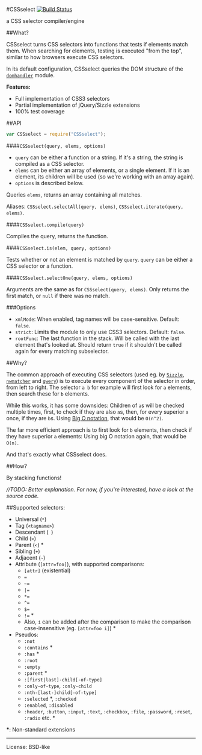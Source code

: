#CSSselect [![Build Status](https://secure.travis-ci.org/fb55/CSSselect.png?branch=master)](http://travis-ci.org/fb55/CSSselect)

a CSS selector compiler/engine

##What?

CSSselect turns CSS selectors into functions that tests if elements match them. When searching for elements, testing is executed "from the top", similar to how browsers execute CSS selectors.

In its default configuration, CSSselect queries the DOM structure of the [`domhandler`](https://github.com/fb55/domhandler) module.

__Features:__

- Full implementation of CSS3 selectors
- Partial implementation of jQuery/Sizzle extensions
- 100% test coverage

##API

```js
var CSSselect = require("CSSselect");
```

####`CSSselect(query, elems, options)`

- `query` can be either a function or a string. If it's a string, the string is compiled as a CSS selector.
- `elems` can be either an array of elements, or a single element. If it is an element, its children will be used (so we're working with an array again).
- `options` is described below.

Queries `elems`, returns an array containing all matches.

Aliases: `CSSselect.selectAll(query, elems)`, `CSSselect.iterate(query, elems)`.

####`CSSselect.compile(query)`

Compiles the query, returns the function.

####`CSSselect.is(elem, query, options)`

Tests whether or not an element is matched by `query`. `query` can be either a CSS selector or a function.

####`CSSselect.selectOne(query, elems, options)`

Arguments are the same as for `CSSselect(query, elems)`. Only returns the first match, or `null` if there was no match.

###Options

- `xmlMode`: When enabled, tag names will be case-sensitive. Default: `false`.
- `strict`: Limits the module to only use CSS3 selectors. Default: `false`.
- `rootFunc`: The last function in the stack. Will be called with the last element that's looked at. Should return `true` if it shouldn't be called again for every matching subselector.

##Why?

The common approach of executing CSS selectors (used eg. by [`Sizzle`](https://github.com/jquery/sizzle), [`nwmatcher`](https://github.com/dperini/nwmatcher/) and [`qwery`](https://github.com/ded/qwery)) is to execute every component of the selector in order, from left to right. The selector `a b` for example will first look for `a` elements, then search these for `b` elements.

While this works, it has some downsides: Children of `a`s will be checked multiple times, first, to check if they are also `a`s, then, for every superior `a` once, if they are `b`s. Using [Big O notation](http://en.wikipedia.org/wiki/Big_O_notation), that would be `O(n^2)`.

The far more efficient approach is to first look for `b` elements, then check if they have superior `a` elements: Using big O notation again, that would be `O(n)`.

And that's exactly what CSSselect does.

##How?

By stacking functions!

_//TODO: Better explanation. For now, if you're interested, have a look at the source code._

##Supported selectors:

* Universal (`*`)
* Tag (`<tagname>`)
* Descendant (` `)
* Child (`>`)
* Parent (`<`) *
* Sibling (`+`)
* Adjacent (`~`)
* Attribute (`[attr=foo]`), with supported comparisons:
  * `[attr]` (existential)
  * `=`
  * `~=`
  * `|=`
  * `*=`
  * `^=`
  * `$=`
  * `!=` *
  * Also, `i` can be added after the comparison to make the comparison case-insensitive (eg. `[attr=foo i]`) *
* Pseudos:
  * `:not`
  * `:contains` *
  * `:has` *
  * `:root`
  * `:empty`
  * `:parent` *
  * `:[first|last]-child[-of-type]`
  * `:only-of-type`, `:only-child`
  * `:nth-[last-]child[-of-type]`
  * `:selected` *, `:checked`
  * `:enabled`, `:disabled`
  * `:header`, `:button`, `:input`, `:text`, `:checkbox`, `:file`, `:password`, `:reset`, `:radio` etc. *

__*__: Non-standard extensions

---

License: BSD-like
